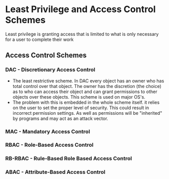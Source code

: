 # Least Privilege and Access Control Schemes

Least privilege is granting access that is limited to what is only necessary for a user to complete their work

## Access Control Schemes

### DAC - Discretionary Access Control
 - The least restrictive scheme.  In DAC every object has an owner who has total control over that object.  The owner has the discretion (the choice) as to who can access their object and can grant permissions to other objects over these objects.  This scheme is used on major OS's.  
 - The problem with this is embedded in the whole scheme itself. it relies on the user to set the proper level of security.  This could result in incorrect permission settings.  As well as permissions will be "inherited" by programs and may act as an attack vector.

### MAC - Mandatory Access Control



### RBAC - Role-Based Access Control

### RB-RBAC - Rule-Based Role Based Access Control 

### ABAC - Attribute-Based Access Control 